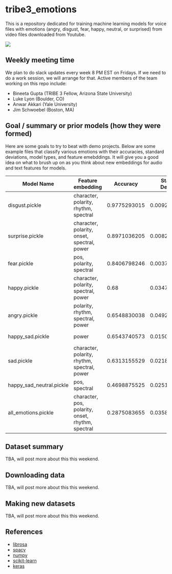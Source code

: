 # tribe3_emotions

This is a repository dedicated for training machine learning models for voice files with emotions (angry, disgust, fear, happy, neutral, or surprised) from video files downloaded from Youtube.

![](https://media.giphy.com/media/3o6nUNpJn4VznakjKM/giphy.gif)

## Weekly meeting time 

We plan to do slack updates every week 8 PM EST on Fridays. If we need to do a work session, we will arrange for that. Active members of the team working on this repo include:

* Bineeta Gupta (TRIBE 3 Fellow, Arizona State University) 
* Luke Lyon (Boulder, CO)
* Anwar Akkari (Yale University) 
* Jim Schwoebel (Boston, MA) 

## Goal / summary or prior models (how they were formed)  

Here are some goals to try to beat with demo projects. Below are some example files that classify various emotions with their accuracies, standard deviations, model types, and feature emebddings. It will give you a good idea on what to brush up on as you think about new embeddings for audio and text features for models. 

| Model Name	| Feature embedding | Accuracy	| Standard Deviation	| Modeltype| 
| ------------- | ------------- | ------------- | ------------- |------------- |
| disgust.pickle |	character, polarity, rhythm, spectral| 0.9775293015 |	0.009225004885	| random forest|
| surprise.pickle | character, polarity, onset, spectral, power |	0.8971036205 |	0.008219397678	| knn | 
| fear.pickle	| pos, polarity, spectral | 0.8406798246	| 0.003728070175	| knn |
| happy.pickle	| character, polarity, spectral, power | 0.68	| 0.03479685397	| hard voting |
| angry.pickle |	polarity, rhythm, spectral, power| 0.6548830038 |	0.04924646135	| gradient boosting |
| happy_sad.pickle	| power | 0.6543740573 |	0.01507843069 |	logistic regression |
| sad.pickle | character, polarity, rhythm, spectral, power |	0.6313155529	| 0.02186253158	| hard voting |
| happy_sad_neutral.pickle	| pos, spectral | 0.4698875525	| 0.02512849173	| logistic regression |
| all_emotions.pickle | character, pos, polarity, onset, rhythm, spectral |	0.2875083655	| 0.0358943377 |	knn | 

## Dataset summary 

TBA, will post more about this this weekend. 

## Downloading data

TBA, will post more about this this weekend. 

## Making new datasets 

TBA, will post more about this this weekend. 

## References 
* [librosa](https://github.com/librosa/librosa)
* [spacy](https://spacy.io/)
* [numpy](http://www.numpy.org/)
* [scikit-learn](http://scikit-learn.org/stable/index.html)
* [keras](https://keras.io/)
